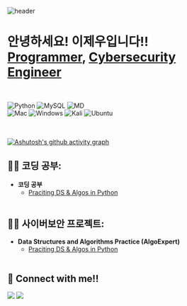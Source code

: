 ![header](https://capsule-render.vercel.app/api?type=waving&color=0:F8B195,50:F67280,100:C06C84&height=200&section=header&text=Welcome%20!&animation=twinkling&fontSize=70)

<h1>안녕하세요! 이제우입니다!! <br/><a href="https://github.com/HamsterJikJik/Programming">Programmer</a>, <a href="https://github.com/HamsterJikJik/Projects">Cybersecurity Engineer</a></h1><br />



![Python](https://img.shields.io/badge/Python-14354C?style=for-the-badge&logo=python&logoColor=white) ![MySQL](https://img.shields.io/badge/MySQL-00000F?style=for-the-badge&logo=mysql&logoColor=white) ![MD](https://img.shields.io/badge/Markdown-000000?style=for-the-badge&logo=markdown&logoColor=white)\
![Mac](https://img.shields.io/badge/mac%20os-000000?style=for-the-badge&logo=apple&logoColor=white) ![Windows](https://img.shields.io/badge/Windows-0078D6?style=for-the-badge&logo=windows&logoColor=white) ![Kali](https://img.shields.io/badge/Kali_Linux-557C94?style=for-the-badge&logo=kali-linux&logoColor=white) ![Ubuntu](https://img.shields.io/badge/Ubuntu-E95420?style=for-the-badge&logo=ubuntu&logoColor=white)<br /><br /><br />

[![Ashutosh's github activity graph](https://github-readme-activity-graph.vercel.app/graph?custom_title=지구%20정복%20진전도&username=HamsterJikJik&theme=github-compact&line=F67280&point=FFFFFF&color=F8B195&hide_border=true&height=300)](https://github.com/ashutosh00710/github-readme-activity-graph)


<h2>👨‍💻 코딩 공부:</h2>

- <b>코딩 공부</b>
  - [Praciting DS & Algos in Python](https://github.com/joshmadakor1/Algorithms-Practice)
  <br />


<h2>👨‍💻 사이버보안 프로젝트:</h2>

- <b>Data Structures and Algorithms Practice (AlgoExpert)</b>
  - [Praciting DS & Algos in Python](https://github.com/joshmadakor1/Algorithms-Practice)
  <br />

<h2> 🤳 Connect with me!!</h2>

[<img src="https://img.shields.io/badge/Naver Blog-03C75A?style=for-the-badge&logo=Naver&logoColor=white" />][Naver]
[<img src="https://img.shields.io/badge/Instagram-E4405F?style=for-the-badge&logo=Instagram&logoColor=white" />][Instagram]


[Naver]: https://blog.naver.com/hamster_jikjik/
[Instagram]: https://www.instagram.com/2_jew00/

<!--
Here are some ideas to get you started:

- 🔭 I’m currently working on ...
- 🌱 I’m currently learning ...
- 👯 I’m looking to collaborate on ...
- 🤔 I’m looking for help with ...
- 💬 Ask me about ...
- 📫 How to reach me: ...
- 😄 Pronouns: ...
- ⚡ Fun fact: ...
-->
